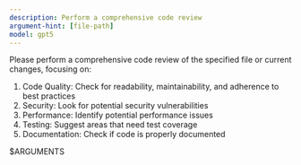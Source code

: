 ```yaml
---
description: Perform a comprehensive code review
argument-hint: [file-path]
model: gpt5
---
```


Please perform a comprehensive code review of the specified file or current changes, focusing on:

1. Code Quality: Check for readability, maintainability, and adherence to best practices
2. Security: Look for potential security vulnerabilities
3. Performance: Identify potential performance issues
4. Testing: Suggest areas that need test coverage
5. Documentation: Check if code is properly documented

$ARGUMENTS
